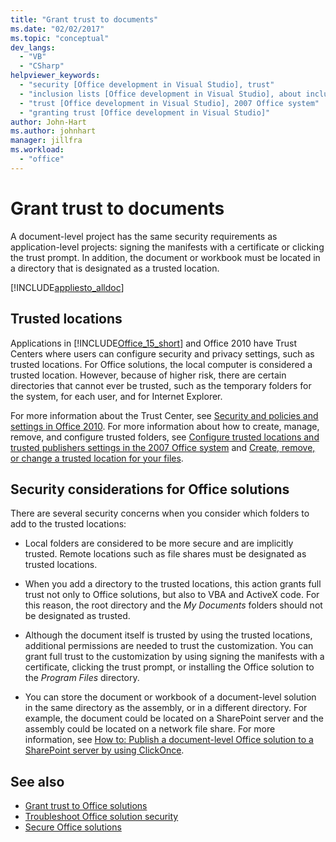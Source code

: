 ```yaml
---
title: "Grant trust to documents"
ms.date: "02/02/2017"
ms.topic: "conceptual"
dev_langs:
  - "VB"
  - "CSharp"
helpviewer_keywords:
  - "security [Office development in Visual Studio], trust"
  - "inclusion lists [Office development in Visual Studio], about inclusion lists"
  - "trust [Office development in Visual Studio], 2007 Office system"
  - "granting trust [Office development in Visual Studio]"
author: John-Hart
ms.author: johnhart
manager: jillfra
ms.workload:
  - "office"
---
```

# Grant trust to documents
  A document-level project has the same security requirements as application-level projects: signing the manifests with a certificate or clicking the trust prompt. In addition, the document or workbook must be located in a directory that is designated as a trusted location.

 [!INCLUDE[appliesto_alldoc](../vsto/includes/appliesto-alldoc-md.md)]

## Trusted locations
 Applications in [!INCLUDE[Office_15_short](../vsto/includes/office-15-short-md.md)] and Office 2010 have Trust Centers where users can configure security and privacy settings, such as trusted locations. For Office solutions, the local computer is considered a trusted location. However, because of higher risk, there are certain directories that cannot ever be trusted, such as the temporary folders for the system, for each user, and for Internet Explorer.

 For more information about the Trust Center, see [Security and policies and settings in Office 2010](http://go.microsoft.com/fwlink/?LinkId=89202). For more information about how to create, manage, remove, and configure trusted folders, see [Configure trusted locations and trusted publishers settings in the 2007 Office system](http://go.microsoft.com/fwlink/?LinkId=89203) and [Create, remove, or change a trusted location for your files](https://support.office.com/article/Create-remove-or-change-a-trusted-location-for-your-files-f5151879-25ea-4998-80a5-4208b3540a62).

## Security considerations for Office solutions
 There are several security concerns when you consider which folders to add to the trusted locations:

- Local folders are considered to be more secure and are implicitly trusted. Remote locations such as file shares must be designated as trusted locations.

- When you add a directory to the trusted locations, this action grants full trust not only to Office solutions, but also to VBA and ActiveX code. For this reason, the root directory and the *My Documents* folders should not be designated as trusted.

- Although the document itself is trusted by using the trusted locations, additional permissions are needed to trust the customization. You can grant full trust to the customization by using signing the manifests with a certificate, clicking the trust prompt, or installing the Office solution to the *Program Files* directory.

- You can store the document or workbook of a document-level solution in the same directory as the assembly, or in a different directory. For example, the document could be located on a SharePoint server and the assembly could be located on a network file share. For more information, see [How to: Publish a document-level Office solution to a SharePoint server by using ClickOnce](https://msdn.microsoft.com/2408e809-fb78-42a1-9152-00afa1522e58).

## See also
- [Grant trust to Office solutions](../vsto/granting-trust-to-office-solutions.md)
- [Troubleshoot Office solution security](../vsto/troubleshooting-office-solution-security.md)
- [Secure Office solutions](../vsto/securing-office-solutions.md)
